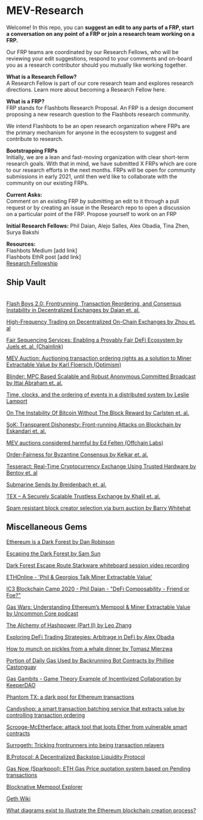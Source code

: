 # MEV-Research

Welcome! In this repo, you can **suggest an edit to any parts of a FRP, start a conversation on any point of a FRP or join a research team working on a FRP.**  

Our FRP teams are coordinated by our Research Fellows, who will be reviewing your edit suggestions, respond to your comments and on-board you as a research contributor should you mutually like working together. 

**What is a Research Fellow?**
</br> A Research Fellow is part of our core research team and explores research directions. Learn more about becoming a Research Fellow here.

**What is a FRP?**
</br> FRP stands for Flashbots Research Proposal. An FRP is a design document proposing a new research question to the Flashbots research community.

We intend Flashbots to be an open research organization where FRPs are the primary mechanism for anyone in the ecosystem to suggest and contribute to research.

**Bootstrapping FRPs**
</br> Initially, we are a lean and fast-moving organization with clear short-term research goals. With that in mind, we have submitted X FRPs which are core to our research efforts in the next months. FRPs will be open for community submissions in early 2021, until then we’d like to collaborate with the community on our existing FRPs.

**Current Asks:**
</br> Comment on an existing FRP by submitting an edit to it through a pull request or by creating an issue in the Research repo to open a discussion on a particular point of the FRP.
Propose yourself to work on an FRP

**Initial Research Fellows:**
Phil Daian, Alejo Salles, Alex Obadia, Tina Zhen, Surya Bakshi

**Resources:**
</br> Flashbots Medium [add link]
</br> Flashbots EthR post [add link]
</br> [Research Fellowship](https://github.com/flashbots/mev-research/blob/main/research_fellowship.md)



## **Ship Vault**
</br> [Flash Boys 2.0: Frontrunning, Transaction Reordering, and Consensus Instability in Decentralized Exchanges by Daian et. al.](https://arxiv.org/abs/1904.05234)

[High-Frequency Trading on Decentralized On-Chain Exchanges by Zhou et. al](https://arxiv.org/abs/2009.14021)

[Fair Sequencing Services: Enabling a Provably Fair DeFi Ecosystem by Juels et. al. (Chainlink)](https://blog.chain.link/chainlink-fair-sequencing-services-enabling-a-provably-fair-defi-ecosystem/)

[MEV Auction: Auctioning transaction ordering rights as a solution to Miner Extractable Value by Karl Floersch (Optimism)](https://ethresear.ch/t/mev-auction-auctioning-transaction-ordering-rights-as-a-solution-to-miner-extractable-value/6788)

[Blinder: MPC Based Scalable and Robust Anonymous Committed Broadcast by Ittai Abraham et. al.](https://eprint.iacr.org/2020/248)

[Time, clocks, and the ordering of events in a distributed system by Leslie Lamport](https://amturing.acm.org/p558-lamport.pdf)

[On The Instability Of Bitcoin Without The Block Reward by Carlsten et. al.](https://drive.google.com/file/d/1iD0G-7VEJDnnnQWrJ1_Xo_R8vMjCIppk/view?usp=sharing)

[SoK: Transparent Dishonesty: Front-running Attacks on Blockchain by Eskandari et. al.](https://arxiv.org/pdf/1902.05164.pdf)

[MEV auctions considered harmful by Ed Felten (Offchain Labs)](https://medium.com/offchainlabs/mev-auctions-considered-harmful-fa72f61a40ea)

[Order-Fairness for Byzantine Consensus by Kelkar et. al.](https://eprint.iacr.org/2020/269)

[Tesseract: Real-Time Cryptocurrency Exchange Using Trusted Hardware by Bentov et. al](https://eprint.iacr.org/2017/1153.pdf)

[Submarine Sends by Breidenbach et. al.](https://libsubmarine.org/)

[TEX – A Securely Scalable Trustless Exchange by Khalil et. al.](https://eprint.iacr.org/2019/265.pdf)

[Spam resistant block creator selection via burn auction by Barry Whitehat](https://ethresear.ch/t/spam-resistant-block-creator-selection-via-burn-auction/5851)

## Miscellaneous Gems
[Ethereum is a Dark Forest by Dan Robinson](https://medium.com/@danrobinson/ethereum-is-a-dark-forest-ecc5f0505dff)

[Escaping the Dark Forest by Sam Sun](https://samczsun.com/escaping-the-dark-forest/)

[Dark Forest Escape Route Starkware whiteboard session video recording](https://www.crowdcast.io/e/dark-forest-escape-route)

[ETHOnline - 'Phil & Georgios Talk Miner Extractable Value'](https://youtu.be/tv0CkmcoGkM)

[IC3 Blockchain Camp 2020 - Phil Daian - "DeFi Composability - Friend or Foe?"](https://youtu.be/55o-1On5a2U)

[Gas Wars: Understanding Ethereum’s Mempool & Miner Extractable Value by Uncommon Core podcast](https://anchor.fm/uncommoncore/episodes/9-Gas-Wars-Understanding-Ethereums-Mempool--Miner-Extractable-Value-ejtp3j)

[The Alchemy of Hashpower (Part II) by Leo Zhang](https://www.aniccaresearch.tech/blog/the-alchemy-of-hashpower-part-ii)

[Exploring DeFi Trading Strategies: Arbitrage in DeFi by Alex Obadia](https://link.medium.com/Q389Yt3LH9)

[How to munch on pickles from a whale dinner by Tomasz Mierzwa](https://link.medium.com/RavyJlN9oab)

[Portion of Daily Gas Used by Backrunning Bot Contracts by Phillipe Castonguay](https://explore.duneanalytics.com/public/dashboards/FFFpCKoE41bvFpESiyjUIBJfEMt4GoMFwcidNcAh)

[Gas Gambits - Game Theory Example of Incentivized Collaboration by KeeperDAO](https://medium.com/keeperdao/gas-gambits-game-theory-example-of-incentivized-collaboration-9a42e9c9b867)

[Phantom TX: a dark pool for Ethereum transactions](http://phantomtx.com)

[Candyshop: a smart transaction batching service that extracts value by controlling transaction ordering]( https://www.notion.so/CandyShop-Quick-Overview-517b726b0e1c4f06b3fe88f0a0ee1577)

[Scrooge-McEtherface: attack tool that loots Ether from vulnerable smart contracts](https://github.com/b-mueller/scrooge-mcetherface)

[Surrogeth: Tricking frontrunners into being transaction relayers](https://ethresear.ch/t/surrogeth-tricking-frontrunners-into-being-transaction-relayers/6937)

[B.Protocol: A Decentralized Backstop Liquidity Protocol](https://medium.com/b-protocol/b-protocol-b6dd4e3bf9c0)

[Gas Now (Sparkpool): ETH Gas Price quotation system based on Pending transactions](http://www.gasnow.org)

[Blocknative Mempool Explorer](https://explorer.blocknative.com/)

[Geth Wiki](https://geth.ethereum.org/docs/)

[What diagrams exist to illustrate the Ethereum blockchain creation process?](https://ethereum.stackexchange.com/questions/2286/what-diagrams-exist-to-illustrate-the-ethereum-blockchain-creation-process)
